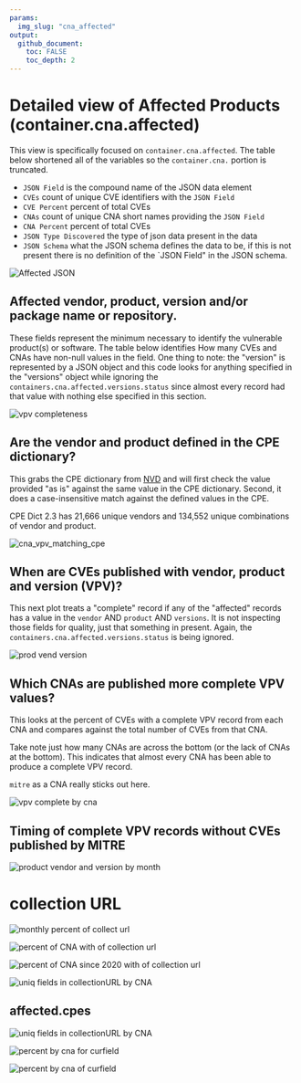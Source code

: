 ```yaml
---
params:
  img_slug: "cna_affected"
output:
  github_document:
    toc: FALSE
    toc_depth: 2
---
```









# Detailed view of Affected Products (container.cna.affected)

This view is specifically focused on `container.cna.affected`.  The table below shortened all of the variables
so the `container.cna.` portion is truncated. 

 * `JSON Field` is the compound name of the JSON data element
 * `CVEs` count of unique CVE identifiers with the `JSON Field`
 * `CVE Percent` percent of total CVEs 
 * `CNAs` count of unique CNA short names providing the `JSON Field`
 * `CNA Percent`  percent of total CVEs 
 * `JSON Type Discovered` the type of json data present in the data 
 * `JSON Schema` what the JSON schema defines the data to be, if this is not present there is no definition of the `JSON Field" in the JSON schema. 
 



![Affected JSON](figs/cna_affected/affected_counts_table.png)



## Affected vendor, product, version and/or package name or repository. 

These fields represent the minimum necessary to identify the vulnerable product(s) or software. The table below identifies 
How many CVEs and CNAs have non-null values in the field. One thing to note: the "version" is represented by a JSON object 
and this code looks for anything specified in the "versions" object while ignoring the 
`containers.cna.affected.versions.status` since almost every record had that value with nothing else specified in this section. 




![vpv completeness](figs/cna_affected/vpv_completeness.png)





## Are the vendor and product defined in the CPE dictionary? 

This grabs the CPE dictionary from [NVD](https://nvd.nist.gov/feeds/xml/cpe/dictionary/official-cpe-dictionary_v2.3.xml.gz) and will first check the value provided "as is" against the same value in the CPE dictionary. Second, it does a case-insensitive match against the defined values in the CPE. 

CPE Dict 2.3 has 21,666 unique vendors and 134,552 unique combinations of vendor and product. 



![cna_vpv_matching_cpe](figs/cna_affected/cpe_matching_to_CVEs.png)

## When are CVEs published with vendor, product and version (VPV)?

This next plot treats a "complete" record if any of the "affected" records has a value
in the `vendor` AND `product` AND `versions`. It is not inspecting those fields for quality, 
just that something in present. Again, the `containers.cna.affected.versions.status` is being ignored. 



![prod vend version](figs/cna_affected/monpct.prod_vend_version.png)

## Which CNAs are published more complete VPV values? 

This looks at the percent of CVEs with a complete VPV record from each CNA and compares against the total number of CVEs from that CNA. 

Take note just how many CNAs are across the bottom (or the lack of CNAs at the bottom). This indicates that almost every CNA has been able to produce a complete VPV record. 

`mitre` as a CNA really sticks out here. 



![vpv complete by cna](figs/cna_affected/vpv_complete_by_cna.png)

## Timing of complete VPV records without CVEs published by MITRE 



![product vendor and version by month](figs/cna_affected/monpct.prod_vend_version.png)


# collection URL



![monthly percent of collect url](figs/cna_affected/monpct.containers.cna.affected.collectionURL.png)




![percent of CNA with of collection url](figs/cna_affected/cnapct.affected.collectionURL.png)




![percent of CNA since 2020 with of collection url](figs/cna_affected/cnapct2020.affected.collectionURL.png)



![uniq fields in collectionURL by CNA](figs/cna_affected/cna_uniq.affected.collectionURL.png)

## affected.cpes



![uniq fields in collectionURL by CNA](figs/cna_affected/monpct.affected.cpes.png)



![percent by cna for `curfield`](figs/cna_affected/cnapct_affected.cpes.png)



![percent by cna of `curfield`](figs/cna_affected/cnapct_affected.cpes.png)

